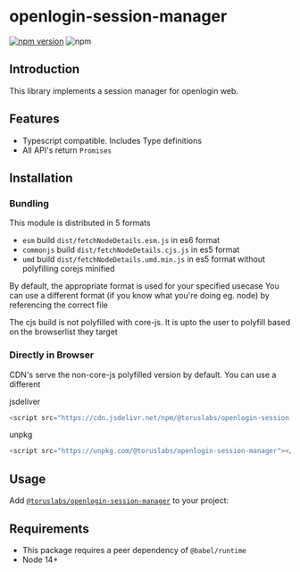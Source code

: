 # openlogin-session-manager

[![npm version](https://badge.fury.io/js/%40toruslabs%2Fopenlogin-session-manager.svg)](https://badge.fury.io/js/%40toruslabs%2Fopenlogin-session-manager)
![npm](https://img.shields.io/npm/dw/@toruslabs/openlogin-session-manager)

## Introduction

This library implements a session manager for openlogin web.

## Features

- Typescript compatible. Includes Type definitions
- All API's return `Promises`

## Installation

### Bundling

This module is distributed in 5 formats

- `esm` build `dist/fetchNodeDetails.esm.js` in es6 format
- `commonjs` build `dist/fetchNodeDetails.cjs.js` in es5 format
- `umd` build `dist/fetchNodeDetails.umd.min.js` in es5 format without polyfilling corejs minified

By default, the appropriate format is used for your specified usecase
You can use a different format (if you know what you're doing eg. node) by referencing the correct file

The cjs build is not polyfilled with core-js.
It is upto the user to polyfill based on the browserlist they target

### Directly in Browser

CDN's serve the non-core-js polyfilled version by default. You can use a different

jsdeliver

```js
<script src="https://cdn.jsdelivr.net/npm/@toruslabs/openlogin-session-manager"></script>
```

unpkg

```js
<script src="https://unpkg.com/@toruslabs/openlogin-session-manager"></script>
```

## Usage

Add [`@toruslabs/openlogin-session-manager`](https://www.npmjs.com/package/@toruslabs/openlogin-session-manager) to your project:

## Requirements

- This package requires a peer dependency of `@babel/runtime`
- Node 14+
